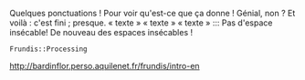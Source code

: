Quelques ponctuations ! Pour voir qu'est-ce que ça
donne ! Génial, non ? Et voilà : c'est fini ; presque.
« texte » « texte » « texte » ::: Pas d'espace
insécable! De nouveau des espaces insécables !


```
Frundis::Processing
```

<http://bardinflor.perso.aquilenet.fr/frundis/intro-en>

